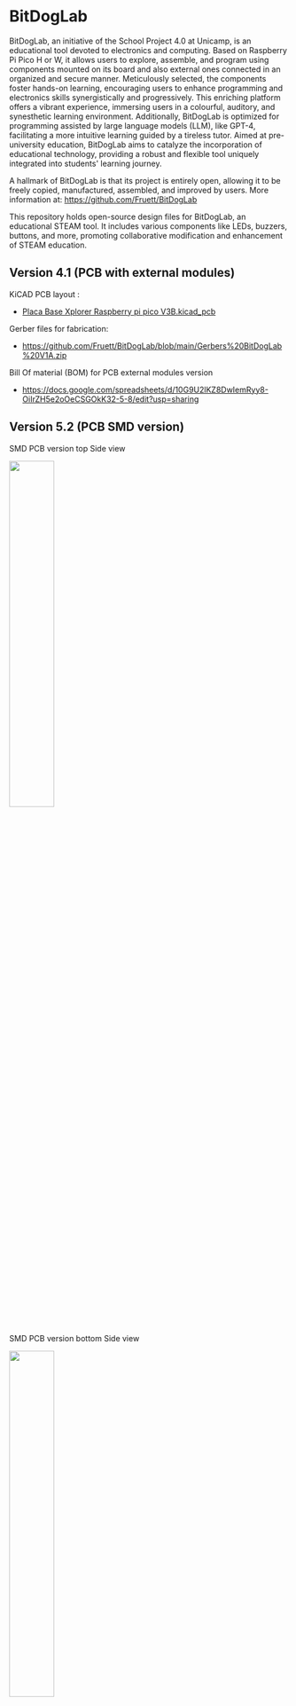 # BitDogLab

BitDogLab, an initiative of the School Project 4.0 at Unicamp, is an educational tool devoted to electronics and computing. Based on Raspberry Pi Pico H or W, it allows users to explore, assemble, and program using components mounted on its board and also external ones connected in an organized and secure manner. Meticulously selected, the components foster hands-on learning, encouraging users to enhance programming and electronics skills synergistically and progressively. This enriching platform offers a vibrant experience, immersing users in a colourful, auditory, and synesthetic learning environment. Additionally, BitDogLab is optimized for programming assisted by large language models (LLM), like GPT-4, facilitating a more intuitive learning guided by a tireless tutor. Aimed at pre-university education, BitDogLab aims to catalyze the incorporation of educational technology, providing a robust and flexible tool uniquely integrated into students' learning journey.

A hallmark of BitDogLab is that its project is entirely open, allowing it to be freely copied, manufactured, assembled, and improved by users. More information at: https://github.com/Fruett/BitDogLab

This repository holds open-source design files for BitDogLab, an educational STEAM tool. It includes various components like LEDs, buzzers, buttons, and more, promoting collaborative modification and enhancement of STEAM education.

## Version 4.1 (PCB with external modules)

KiCAD PCB layout : 
* [Placa Base Xplorer Raspberry pi pico V3B.kicad_pcb](https://github.com/Fruett/BitDogLab/blob/e16fa2076a3983e20e410dcd19b61d3bfaee11ff/Placa%20Base%20Xplorer%20Raspberry%20pi%20pico%20V3B.kicad_pcb)

Gerber files for fabrication:
* [https://github.com/Fruett/BitDogLab/blob/main/Gerbers%20BitDogLab%20V1A.zip
](https://github.com/Fruett/BitDogLab/blob/e16fa2076a3983e20e410dcd19b61d3bfaee11ff/Gerbers%20BitDogLab%20V1A.zip)

Bill Of material (BOM) for PCB external modules version
* https://docs.google.com/spreadsheets/d/10G9U2lKZ8DwIemRyy8-OiIrZH5e2oOeCSGOkK32-5-8/edit?usp=sharing

## Version 5.2 (PCB SMD version)

SMD PCB version top Side view

<img src="https://github.com/Fruett/BitDogLab/blob/main/kicad/bitdoglabsmd/bitdoglab_smd_3d_top_5v2.jpg" width=40% height=40%>

SMD PCB version bottom Side view

<img src="https://github.com/Fruett/BitDogLab/blob/main/kicad/bitdoglabsmd/bitdoglab_smd_3d_bot_5v2.jpg" width=40% height=40%>

KiCAD PCB layout: 
* [SMD PCB with Raspberry Pi Pico W](https://github.com/Fruett/BitDogLab/blob/main/kicad/bitdoglabsmd/bitdoglab_smd.kicad_pcb)

Gerber files for fabrication (2024-02-26): 
* [v5.2 fabrication files](https://github.com/Fruett/BitDogLab/blob/main/kicad/bitdoglabsmd/bitdoglab_smd-fabrication-files.zip)

Bill Of material -BOM (2024-02-26): 
* [BOM v5.2 spreadsheet](https://docs.google.com/spreadsheets/d/10G9U2lKZ8DwIemRyy8-OiIrZH5e2oOeCSGOkK32-5-8/edit#gid=1766402277)
* [BOM v5.2 CSV](https://github.com/Fruett/BitDogLab/blob/main/kicad/bitdoglabsmd/bitdoglab_smd_BOM_5v2.csv)

## Hardware Data Base or Banco de Informação de Hardware
English: https://docs.google.com/document/d/1bf_AKWDJkhcB7H8UVbGR0fSsl2v-2yXr_iV1fd5NWmE/edit?usp=sharing

Português: https://docs.google.com/document/d/13-68OqiU7ISE8U2KPRUXT2ISeBl3WPhXjGDFH52eWlU/edit?usp=sharing

#### Sponsor: IEEE-EDS: https://eds.ieee.org/chapters/programs-and-stem-outreach-resources
#### Sponsor: CNPq - INCT - Namitec: https://web.facebook.com/INCTNAMITEC/?_rdc=1&_rdr
#### Supporter: [Hardware Innovation Technologies (Paulinia/SP/Brazil)](http://www.hwit.com.br/)

